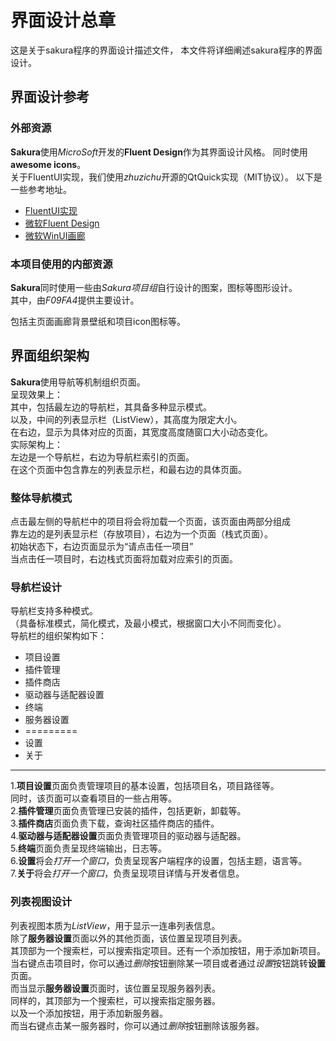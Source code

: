# 界面设计总章

这是关于sakura程序的界面设计描述文件，
本文件将详细阐述sakura程序的界面设计。

## 界面设计参考

### 外部资源

**Sakura**使用*MicroSoft*开发的**Fluent Design**作为其界面设计风格。
同时使用**awesome icons**。  
关于FluentUI实现，我们使用*zhuzichu*开源的QtQuick实现（MIT协议）。
以下是一些参考地址。
* [FluentUI实现](https://github.com/zhuzichu520/FluentUI)
* [微软Fluent Design](https://learn.microsoft.com/en-us/windows/apps/design/)
* [微软WinUI画廊](https://github.com/microsoft/WinUI-Gallery)

### 本项目使用的内部资源

**Sakura**同时使用一些由*Sakura项目组*自行设计的图案，图标等图形设计。  
其中，由*F09FA4*提供主要设计。

包括主页面画廊背景壁纸和项目icon图标等。

## 界面组织架构
**Sakura**使用导航等机制组织页面。  
呈现效果上：  
其中，包括最左边的导航栏，其具备多种显示模式。   
以及，中间的列表显示栏（ListView），其高度为限定大小。  
在右边，显示为具体对应的页面，其宽度高度随窗口大小动态变化。  
实际架构上：  
左边是一个导航栏，右边为导航栏索引的页面。  
在这个页面中包含靠左的列表显示栏，和最右边的具体页面。
### 整体导航模式
点击最左侧的导航栏中的项目将会将加载一个页面，该页面由两部分组成  
靠左边的是列表显示栏（存放项目），右边为一个页面（栈式页面）。  
初始状态下，右边页面显示为“请点击任一项目”  
当点击任一项目时，右边栈式页面将加载对应索引的页面。

### 导航栏设计
导航栏支持多种模式。  
（具备标准模式，简化模式，及最小模式，根据窗口大小不同而变化）。  
导航栏的组织架构如下：  
* 项目设置
* 插件管理
* 插件商店
* 驱动器与适配器设置
* 终端
* 服务器设置
* =========
* 设置
* 关于  
---
1.**项目设置**页面负责管理项目的基本设置，包括项目名，项目路径等。  
同时，该页面可以查看项目的一些占用等。  
2.**插件管理**页面负责管理已安装的插件，包括更新，卸载等。  
3.**插件商店**页面负责下载，查询社区插件商店的插件。  
4.**驱动器与适配器设置**页面负责管理项目的驱动器与适配器。  
5.**终端**页面负责呈现终端输出，日志等。  
6.**设置**将会*打开一个窗口*，负责呈现客户端程序的设置，包括主题，语言等。  
7.**关于**将会*打开一个窗口*，负责呈现项目详情与开发者信息。
### 列表视图设计
列表视图本质为*ListView*，用于显示一连串列表信息。  
除了**服务器设置**页面以外的其他页面，该位置呈现项目列表。  
其顶部为一个搜索栏，可以搜索指定项目。还有一个添加按钮，用于添加新项目。  
当右键点击项目时，你可以通过*删除*按钮删除某一项目或者通过*设置*按钮跳转**设置**页面。   
而当显示**服务器设置**页面时，该位置呈现服务器列表。  
同样的，其顶部为一个搜索栏，可以搜索指定服务器。  
以及一个添加按钮，用于添加新服务器。  
而当右键点击某一服务器时，你可以通过*删除*按钮删除该服务器。  




